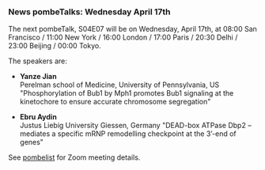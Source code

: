 ### News pombeTalks: Wednesday April 17th
<!-- pombase_flags: frontpage -->
<!-- newsfeed_thumbnail: PombeTalks32px.png -->

The next pombeTalk, S04E07 will be on Wednesday, April 17th, at 08:00
San Francisco / 11:00 New York / 16:00 London / 17:00 Paris / 20:30
Delhi / 23:00 Beijing / 00:00 Tokyo.

The speakers are:

  - **Yanze Jian** \
    Perelman school of Medicine, University of Pennsylvania, US \
    "Phosphorylation of Bub1 by Mph1 promotes Bub1 signaling at the kinetochore to ensure accurate chromosome segregation"

  - **Ebru Aydin** \
    Justus Liebig University Giessen, Germany
    "DEAD-box ATPase Dbp2 – mediates a specific mRNP remodelling checkpoint at the 3’-end of genes"

See [pombelist](https://lists.cam.ac.uk/sympa/info/ucam-pombelist) for
Zoom meeting details.



